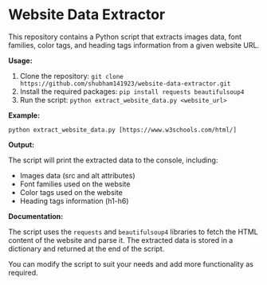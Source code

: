 Website Data Extractor
=====================

This repository contains a Python script that extracts images data, font families, color tags, and heading tags information from a given website URL.

**Usage:**

1. Clone the repository: `git clone https://github.com/shubham141923/website-data-extractor.git`
2. Install the required packages: `pip install requests beautifulsoup4`
3. Run the script: `python extract_website_data.py <website_url>`

**Example:**

`python extract_website_data.py [https://www.w3schools.com/html/]`

**Output:**

The script will print the extracted data to the console, including:

* Images data (src and alt attributes)
* Font families used on the website
* Color tags used on the website
* Heading tags information (h1-h6)

**Documentation:**

The script uses the `requests` and `beautifulsoup4` libraries to fetch the HTML content of the website and parse it. The extracted data is stored in a dictionary and returned at the end of the script.

You can modify the script to suit your needs and add more functionality as required.
